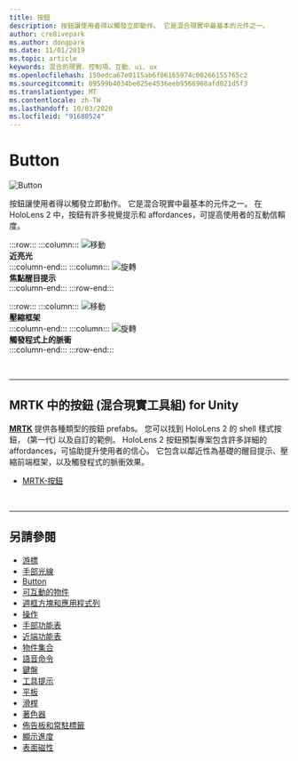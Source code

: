 ```yaml
---
title: 按鈕
description: 按鈕讓使用者得以觸發立即動作。 它是混合現實中最基本的元件之一。
author: cre8ivepark
ms.author: dongpark
ms.date: 11/01/2019
ms.topic: article
keywords: 混合的現實、控制項、互動、ui、ux
ms.openlocfilehash: 150edca67e0115ab6f06165974c00266155765c2
ms.sourcegitcommit: 09599b4034be825e4536eeb9566968afd021d5f3
ms.translationtype: MT
ms.contentlocale: zh-TW
ms.lasthandoff: 10/03/2020
ms.locfileid: "91680524"
---
```

# <a name="button"></a>Button

![Button](images/UX_Hero_Button.jpg)

按鈕讓使用者得以觸發立即動作。 它是混合現實中最基本的元件之一。 在 HoloLens 2 中，按鈕有許多視覺提示和 affordances，可提高使用者的互動信賴度。 


:::row:::
    :::column:::
       ![移動](images/UX_Button_Affordance_ProximityLight.jpg)<br>
       **近亮光**<br>
    :::column-end:::
    :::column:::
       ![旋轉](images/UX_Button_Affordance_FocusHighlight.jpg)<br>
        **焦點醒目提示**<br>
    :::column-end:::
:::row-end:::

:::row:::
    :::column:::
       ![移動](images/UX_Button_Affordance_Compression.jpg)<br>
       **壓縮框架**<br>
    :::column-end:::
    :::column:::
       ![旋轉](images/UX_Button_Affordance_Pulse.jpg)<br>
        **觸發程式上的脈衝**<br>
    :::column-end:::
:::row-end:::

<br>


---

## <a name="button-in-mrtkmixed-reality-toolkit-for-unity"></a>MRTK 中的按鈕 (混合現實工具組) for Unity
**[MRTK](https://github.com/Microsoft/MixedRealityToolkit-Unity)** 提供各種類型的按鈕 prefabs。 您可以找到 HoloLens 2 的 shell 樣式按鈕， (第一代) 以及自訂的範例。 HoloLens 2 按鈕預製專案包含許多詳細的 affordances，可協助提升使用者的信心。 它包含以鄰近性為基礎的醒目提示、壓縮前端框架，以及觸發程式的脈衝效果。

* [MRTK-按鈕](https://microsoft.github.io/MixedRealityToolkit-Unity/Documentation/README_Button.html)



<br>

---


## <a name="see-also"></a>另請參閱

* [游標](cursors.md)
* [手部光線](point-and-commit.md)
* [Button](button.md)
* [可互動的物件](interactable-object.md)
* [週框方塊和應用程式列](app-bar-and-bounding-box.md)
* [操作](direct-manipulation.md)
* [手部功能表](hand-menu.md)
* [近端功能表](near-menu.md)
* [物件集合](object-collection.md)
* [語音命令](voice-input.md)
* [鍵盤](keyboard.md)
* [工具提示](tooltip.md)
* [平板](slate.md)
* [滑桿](slider.md)
* [著色器](shader.md)
* [佈告板和常駐標籤](billboarding-and-tag-along.md)
* [顯示進度](progress.md)
* [表面磁性](surface-magnetism.md)
